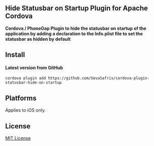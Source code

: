 ## Hide Statusbar on Startup Plugin for Apache Cordova

**Cordova / PhoneGap Plugin to hide the statusbar on startup of the application by adding a declaration to the Info.plist file to set the statusbar as hidden by default**

## Install

#### Latest version from GitHub

```
cordova plugin add https://github.com/SevaSafris/cordova-plugin-statusbar-hide-on-startup
```

## Platforms

Applies to iOS only.

## License

[MIT License](http://ilee.mit-license.org)